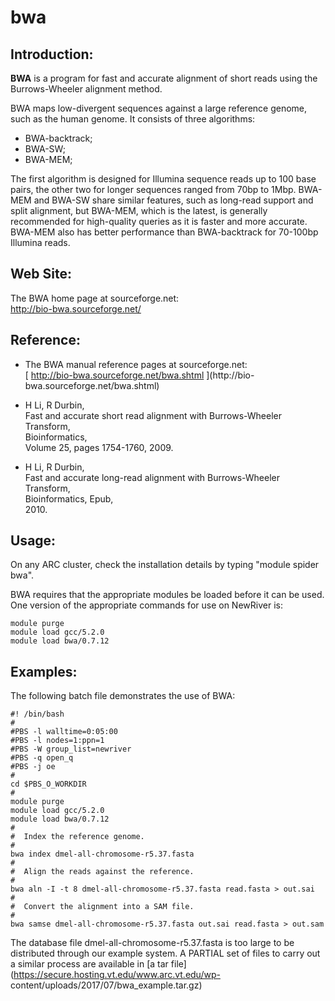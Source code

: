 #  bwa

##  Introduction:

**BWA** is a program for fast and accurate alignment of short reads using the
Burrows-Wheeler alignment method.

BWA maps low-divergent sequences against a large reference genome, such as the
human genome. It consists of three algorithms:

  * BWA-backtrack; 
  * BWA-SW; 
  * BWA-MEM; 

The first algorithm is designed for Illumina sequence reads up to 100 base
pairs, the other two for longer sequences ranged from 70bp to 1Mbp. BWA-MEM
and BWA-SW share similar features, such as long-read support and split
alignment, but BWA-MEM, which is the latest, is generally recommended for
high-quality queries as it is faster and more accurate. BWA-MEM also has
better performance than BWA-backtrack for 70-100bp Illumina reads.

##  Web Site:

The BWA home page at sourceforge.net:  
[ http://bio-bwa.sourceforge.net/ ](http://bio-bwa.sourceforge.net/)

##  Reference:

  * The BWA manual reference pages at sourceforge.net:  
[ http://bio-bwa.sourceforge.net/bwa.shtml ](http://bio-
bwa.sourceforge.net/bwa.shtml)

  * H Li, R Durbin,  
Fast and accurate short read alignment with Burrows-Wheeler Transform,  
Bioinformatics,  
Volume 25, pages 1754-1760, 2009.

  * H Li, R Durbin,  
Fast and accurate long-read alignment with Burrows-Wheeler Transform,  
Bioinformatics, Epub,  
2010\.

##  Usage:

On any ARC cluster, check the installation details by typing "module spider
bwa".

BWA requires that the appropriate modules be loaded before it can be used. One
version of the appropriate commands for use on NewRiver is:

    
    
    module purge
    module load gcc/5.2.0
    module load bwa/0.7.12
        

##  Examples:

The following batch file demonstrates the use of BWA:

    
    
    #! /bin/bash
    #
    #PBS -l walltime=0:05:00
    #PBS -l nodes=1:ppn=1
    #PBS -W group_list=newriver
    #PBS -q open_q
    #PBS -j oe
    #
    cd $PBS_O_WORKDIR
    #
    module purge
    module load gcc/5.2.0
    module load bwa/0.7.12
    #
    #  Index the reference genome.
    #
    bwa index dmel-all-chromosome-r5.37.fasta
    #
    #  Align the reads against the reference.
    #
    bwa aln -I -t 8 dmel-all-chromosome-r5.37.fasta read.fasta > out.sai
    #
    #  Convert the alignment into a SAM file.
    #
    bwa samse dmel-all-chromosome-r5.37.fasta out.sai read.fasta > out.sam
    

The database file dmel-all-chromosome-r5.37.fasta is too large to be
distributed through our example system. A PARTIAL set of files to carry out a
similar process are available in [a tar
file](https://secure.hosting.vt.edu/www.arc.vt.edu/wp-
content/uploads/2017/07/bwa_example.tar.gz)

